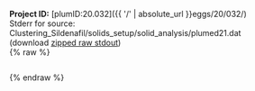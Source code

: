 **Project ID:** [plumID:20.032]({{ '/' | absolute_url }}eggs/20/032/)  
Stderr for source:  Clustering_Sildenafil/solids_setup/solid_analysis/plumed21.dat   
(download [zipped raw stdout](plumed21.dat.plumed.stdout.txt.zip))  
{% raw %}
<pre>
</pre>
{% endraw %}
